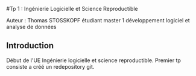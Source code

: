 #Tp 1 : Ingénierie Logicielle et Science Reproductible 

Auteur : Thomas STOSSKOPF étudiant master 1 développement logiciel et analyse de données 

## Introduction 

Début de l'UE Ingénierie logicielle et science reproductible. Premier tp consiste a créé un redepository git. 

